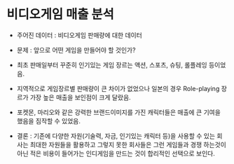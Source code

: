# 비디오게임 매출 분석

- 주어진 데이터 : 비디오게임 판매량에 대한 데이터 
- 문제 : 앞으로 어떤 게임을 만들어야 할 것인가?

- 최초 판매일부터 꾸준히 인기있는 게임 장르는 액션, 스포츠, 슈팅, 롤플레잉 등이었음.
- 지역적으로 게임장르별 판매량이 큰 차이가 없었으나 일본의 경우 Role-playing 장르가 가장 높은 매출을 보인점이 크게 달랐음.
- 포켓몬, 마리오와 같은 강력한 브랜드이미지를 가진 캐릭터들은 매출에 큰 기여을 했음을 짐작할 수 있었음.


- 결론 : 기존에 다양한 자원(기술력, 자금, 인기있는 캐릭터 등)을 사용할 수 있는 회사는 최대한 자원들을 활용하고 그렇지 못한 회사들은 그런 게임들과 경쟁
    하는것이 아닌 적은 비용이 들어가는 인디게임을 만드는 것이 합리적인 선택으로 보인다.
